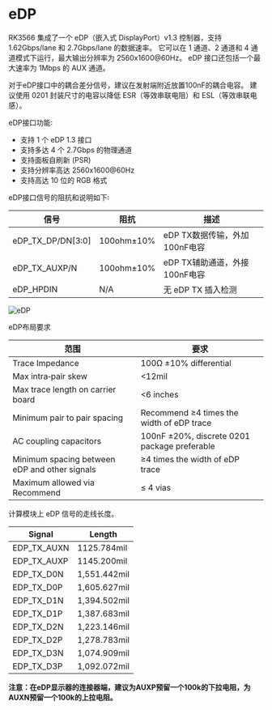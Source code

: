 ﻿---
sidebar_label: 'eDP'
sidebar_position: 10
---

# eDP

RK3566 集成了一个 eDP（嵌入式 DisplayPort）v1.3 控制器，支持 1.62Gbps/lane 和 2.7Gbps/lane 的数据速率。 它可以在 1 通道、2 通道和 4 通道模式下运行，最大输出分辨率为 2560x1600@60Hz。 eDP 接口还包括一个最大速率为 1Mbps 的 AUX 通道。

对于eDP接口中的耦合差分信号，建议在发射端附近放置100nF的耦合电容。 建议使用 0201 封装尺寸的电容以降低 ESR（等效串联电阻）和 ESL（等效串联电感）。

eDP接口功能꞉
   - 支持 1 个 eDP 1.3 接口
   - 支持多达 4 个 2.7Gbps 的物理通道
   - 支持面板自刷新 (PSR)
   - 支持分辨率高达 2560x1600@60Hz
   - 支持高达 10 位的 RGB 格式

eDP接口信号的阻抗和说明如下꞉

| 信号 |   阻抗   |    描述   |
|------|--------------|--------------|
|eDP_TX_DP/DN[3꞉0]|  100ohm±10%  |  eDP TX数据传输，外加100nF电容  |
|eDP_TX_AUXP/N|  100ohm±10%  |     eDP TX辅助通道，外接100nF电容   |
|eDP_HPDIN|  N/A   |   无 eDP TX 插入检测  |

![eDP](\img\cm3\edp_design.webp)

eDP布局要求

|  范围                       |      要求   |
|----------------------------------|---------------------|
|Trace Impedance   | 100Ω ±10% differential  |
|Max intra‑pair skew   |  <12mil        |
|Max trace length on carrier board  | <6 inches  |   
|Minimum pair to pair spacing   |   Recommend ≥4 times the width of eDP trace   |
|AC coupling capacitors        |   100nF ±20%, discrete 0201 package preferable  |
|Minimum spacing between eDP and other signals  |  ≥4 times the width of eDP trace   |
|Maximum allowed via Recommend  | ≤ 4 vias  |

计算模块上 eDP 信号的走线长度。

|Signal   |     Length     |
|---------|---------------|
|EDP_TX_AUXN |1125.784mil|  
|EDP_TX_AUXP |1145.200mil|
|EDP_TX_D0N |1,551.442mil|
|EDP_TX_D0P |1,605.627mil|
|EDP_TX_D1N |1,394.502mil|
|EDP_TX_D1P |1,387.683mil|
|EDP_TX_D2N |1,223.146mil|
|EDP_TX_D2P |1,278.783mil|
|EDP_TX_D3N |1,074.909mil|
|EDP_TX_D3P |1,092.072mil|

**注意：在eDP显示器的连接器端，建议为AUXP预留一个100k的下拉电阻，为AUXN预留一个100k的上拉电阻。**